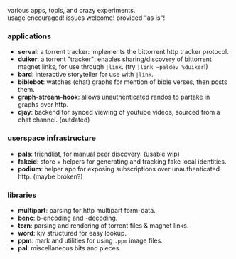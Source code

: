 various apps, tools, and crazy experiments.  
usage encouraged! issues welcome! provided "as is"!

### applications

- **serval**: a torrent tracker: implements the bittorrent http tracker protocol.
- **duiker**: a torrent "tracker": enables sharing/discovery of bittorrent magnet links, for use through `|link`. (try `|link ~paldev %duiker`!)
- **bard**: interactive storyteller for use with `|link`.
- **biblebot**: watches (chat) graphs for mention of bible verses, then posts them.
- **graph-stream-hook**: allows unauthenticated randos to partake in graphs over http.
- **djay**: backend for synced viewing of youtube videos, sourced from a chat channel. (outdated)

### userspace infrastructure

- **pals**: friendlist, for manual peer discovery. (usable wip)
- **fakeid**: store + helpers for generating and tracking fake local identities.
- **podium**: helper app for exposing subscriptions over unauthenticated http. (maybe broken?)

### libraries

- **multipart**: parsing for http multipart form-data.
- **benc**: b-encoding and -decoding.
- **torn**: parsing and rendering of torrent files & magnet links.
- **word**: kjv structured for easy lookup.
- **ppm**: mark and utilities for using `.ppm` image files.
- **pal**: miscellaneous bits and pieces.
